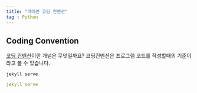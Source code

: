 ```yaml
---
title: "파이썬 코딩 컨벤션"
tag : Python
---
```



## Coding Convention

[코딩 컨벤션][codingconventionwiki]이란 개념은 무엇일까요?
코딩컨벤션은 프로그램 코드를 작성할때의 기준이라고 볼 수 있습니다.
```
jekyll serve
```

```yml
jekyll serve
```

[codingconventionwiki]:https://en.wikipedia.org/wiki/Coding_conventions
